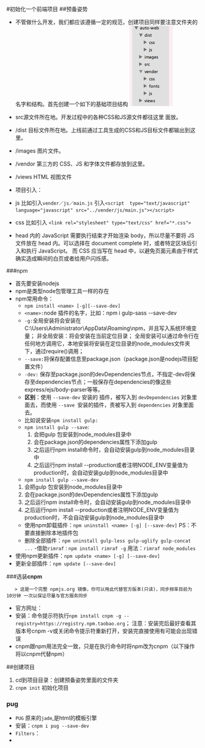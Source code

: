 #初始化一个前端项目
 ##预备姿势
  - 不管做什么开发，我们都应该遵循一定的规范，创建项目同样要注意文件夹的名字和结构。首先创建一个如下的基础项目结构
 ![](/assets/Snip20161126_16.png)
   - src源文件所在地。开发过程中的各种CSS和JS源文件都往这里   面放。
   - /dist 目标文件所在地。上线前通过工具生成的CSS和JS目标文件都输出到这里。
   - /images 图片文件。
   - /vendor 第三方的 CSS、JS 和字体文件都存放到这里。
   - /views HTML 视图文件

   - 项目引入：
   - js 比如引入`vender／js／main.js` 引入`<script  type="text/javascript" language="javascript" src="../vender/js/main.js"></script>`
   - css 比如引入 `<link rel="stylesheet" type="text/css" href="*.css">`
   - head 内的 JavaScript 需要执行结束才开始渲染 body，所以尽量不要将 JS 文件放在 head 内。可以选择在 document complete 时，或者特定区块后引入和执行 JavaScript。
而 CSS 应当写在 head 中，以避免页面元素由于样式确实造成瞬间的白页或者给用户闪烁感。

 ###npm
 - 首先要安装nodejs
 - npm是类型node包管理工具一样的存在
 - npm常用命令：
   - `npm install <name> [-g][--save-dev]`
    - `<name>:`node 插件的名字，比如：npm i gulp-sass --save-dev
    - `-g:`全局安装将会安装在C:\Users\Administrator\AppData\Roaming\npm，并且写入系统环境变量；  非全局安装：将会安装在当前定位目录；  全局安装可以通过命令行在任何地方调用它，本地安装将安装在定位目录的node_modules文件夹下，通过require()调用；
    - `--save:`将保存配置信息至package.json（package.json是nodejs项目配置文件）
    - `-dev:` 保存至package.json的devDependencies节点，不指定-dev将保存至dependencies节点；一般保存在dependencies的像这些express/ejs/body-parser等等。
    - **区别**：使用 `--save-dev` 安装的 插件，被写入到 `devDependencies` 对象里面去，而使用 `--save `安装的插件，责被写入到 `dependencies` 对象里面去。
   - 比如说安装`npm install gulp:`
    - `npm install gulp --save`:
      1. 会把gulp 包安装到node_modules目录中
      2. 会在package.json的dependencies属性下添加gulp 
      3. 之后运行npm install命令时，会自动安装gulp到node_modules目录中
      4. 之后运行npm install --production或者注明NODE_ENV变量值为production时，会自动安装gulp到node_modules目录中
     - `npm install gulp --save-dev`
      1. 会把gulp 包安装到node_modules目录中
      2. 会在package.json的devDependencies属性下添加gulp 
      3. 之后运行npm install命令时，会自动安装gulp到node_modules目录中
      4. 之后运行npm install --production或者注明NODE_ENV变量值为production时，不会自动安装gulp到node_modules目录中
   - 使用npm卸载插件：`npm uninstall <name> [-g] [--save-dev]`  PS：不要直接删除本地插件包
   - 删除全部插件：`npm uninstall gulp-less gulp-uglify gulp-concat ...`
    -借助`rimraf：npm install rimraf -g` 用法：`rimraf node_modules`
  - 使用npm更新插件：`npm update <name> [-g] [--save-dev]`
   - 更新全部插件：`npm update [--save-dev]`
 
 ###选装**cnpm**
  
       > 这是一个完整 npmjs.org 镜像，你可以用此代替官方版本(只读)，同步频率目前为 10分钟 一次以保证尽量与官方服务同步
   
   - 官方网址：[](http://npm.taobao.org)
   - 安装：命令提示符执行`npm install cnpm -g --registry=https://registry.npm.taobao.org`；  注意：安装完后最好查看其版本号cnpm -v或关闭命令提示符重新打开，安装完直接使用有可能会出现错误
   - cnpm跟npm用法完全一致，只是在执行命令时将npm改为cnpm（以下操作将以cnpm代替npm）
    
##创建项目
 1. cd到项目目录：创建预备姿势里面的文件夹
 2. `cnpm init` 初始化项目
 
### pug
  - `PUG` 原来的`jade`,是html的模板引擎
  - 安装：`cnpm i pug --save-dev`
  - `Filters`：[](https://pugjs.org/language/filters.html)
  -
   



